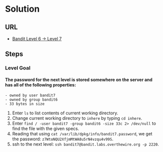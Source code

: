 # Solution

## URL
- [Bandit Level 6 → Level 7](https://overthewire.org/wargames/bandit/bandit7.html)

## Steps

### Level Goal

#### The password for the next level is stored somewhere on the server and has all of the following properties:
    - owned by user bandit7
    - owned by group bandit6
    - 33 bytes in size
1. Enter `ls` to list contents of current working directory.
2. Change current working directory to `inhere` by typing `cd inhere`.
3. Enter `find / -user bandit7 -group bandit6 -size 33c 2> /dev/null` to find the file with the given specs.
5. Reading that using `cat /var/lib/dpkg/info/bandit7.password`, we get the password: `z7WtoNQU2XfjmMtWA8u5rN4vzqu4v99S`.
6. ssh to the next level: `ssh bandit7@bandit.labs.overthewire.org -p 2220`.